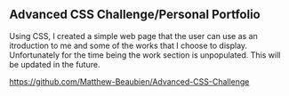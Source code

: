 ## Advanced CSS Challenge/Personal Portfolio

Using CSS, I created a simple web page that the user can use as an itroduction to me and some of the works that I choose to display. Unfortunately for the time being the work section is unpopulated. This will be updated in the future.

https://github.com/Matthew-Beaubien/Advanced-CSS-Challenge

